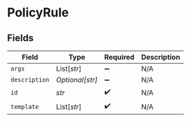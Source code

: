 # PolicyRule


## Fields

| Field              | Type               | Required           | Description        |
| ------------------ | ------------------ | ------------------ | ------------------ |
| `args`             | List[*str*]        | :heavy_minus_sign: | N/A                |
| `description`      | *Optional[str]*    | :heavy_minus_sign: | N/A                |
| `id`               | *str*              | :heavy_check_mark: | N/A                |
| `template`         | List[*str*]        | :heavy_check_mark: | N/A                |